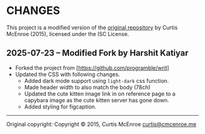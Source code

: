 # CHANGES

This project is a modified version of the [original repository](https://github.com/programble/writ) by Curtis McEnroe (2015), licensed under the ISC License.

## 2025-07-23 – Modified Fork by Harshit Katiyar

- Forked the project from [https://github.com/programble/writ]
- Updated the CSS with following changes.
    - Added dark mode support using `light-dark` css function.
    - Made header width to also match the body (78ch)
    - Updated the cute kitten image link in on reference page to a capybara image as the cute kitten server has gone down. 
    - Added styling for figcaption.

---

Original copyright:
Copyright © 2015, Curtis McEnroe <curtis@cmcenroe.me>
